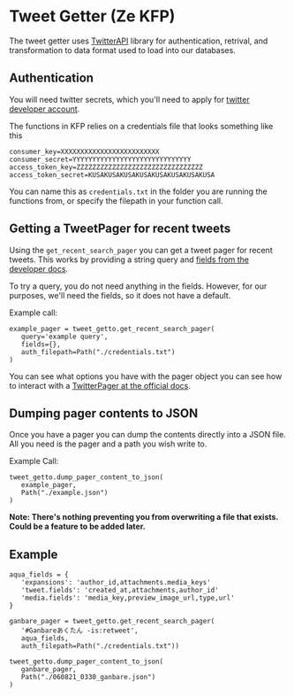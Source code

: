 # Tweet Getter (Ze KFP)

The tweet getter uses [TwitterAPI](https://github.com/geduldig/TwitterAPI) library for authentication, retrival, and transformation to data format used to load into our databases.

## Authentication

You will need twitter secrets, which you'll need to apply for [twitter developer account](https://developer.twitter.com/en/apply-for-access).

The functions in KFP relies on a credentials file that looks something like this
```
consumer_key=XXXXXXXXXXXXXXXXXXXXXXXXX
consumer_secret=YYYYYYYYYYYYYYYYYYYYYYYYYYYYYY
access_token_key=ZZZZZZZZZZZZZZZZZZZZZZZZZZZZZZZZ
access_token_secret=KUSAKUSAKUSAKUSAKUSAKUSAKUSAKUSA
```

You can name this as `credentials.txt` in the folder you are running the functions from, or specify the filepath in your function call.

## Getting a TweetPager for recent tweets

Using the `get_recent_search_pager` you can get a tweet pager for recent tweets. This works by providing a string query and [fields from the developer docs](https://developer.twitter.com/en/docs/twitter-api/fields).

To try a query, you do not need anything in the fields. However, for our purposes, we'll need the fields, so it does not have a default.

Example call:

```
example_pager = tweet_getto.get_recent_search_pager(
   query='example query',
   fields={}, 
   auth_filepath=Path("./credentials.txt")
)
```

You can see what options you have with the pager object you can see how to interact with a [TwitterPager at the official docs](http://geduldig.github.io/TwitterAPI/paging.html).

## Dumping pager contents to JSON

Once you have a pager you can dump the contents directly into a JSON file. All you need is the pager and a path you wish write to.

Example Call:

```
tweet_getto.dump_pager_content_to_json(
   example_pager,
   Path("./example.json")
)
```

**Note: There's nothing preventing you from overwriting a file that exists. Could be a feature to be added later.**

## Example

```
aqua_fields = {
   'expansions': 'author_id,attachments.media_keys'
   'tweet.fields': 'created_at,attachments,author_id'
   'media.fields': 'media_key,preview_image_url,type,url'
}

ganbare_pager = tweet_getto.get_recent_search_pager(
   '#Ganbareあくたん -is:retweet',
   aqua_fields,
   auth_filepath=Path("./credentials.txt"))

tweet_getto.dump_pager_content_to_json(
   ganbare_pager,
   Path("./060821_0330_ganbare.json")
)
```
